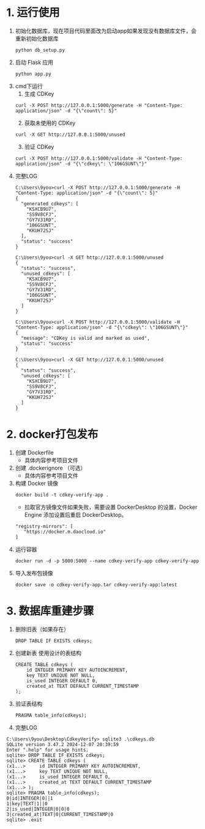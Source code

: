 # 1. 运行使用
1. 初始化数据库，现在项目代码里面改为启动app如果发现没有数据库文件，会重新初始化数据库
   ```
   python db_setup.py
   ```
2. 启动 Flask 应用
   ```
   python app.py
   ```
3. cmd下运行
   1. 生成 CDKey
   ```
   curl -X POST http://127.0.0.1:5000/generate -H "Content-Type: application/json" -d "{\"count\": 5}"
   ```
   2. 获取未使用的 CDKey
   ```
   curl -X GET http://127.0.0.1:5000/unused
   ```
   3. 验证 CDKey
   ```
   curl -X POST http://127.0.0.1:5000/validate -H "Content-Type: application/json" -d "{\"cdkey\": \"106GSUNT\"}"
   ```
4. 完整LOG
   ```
   C:\Users\9you>curl -X POST http://127.0.0.1:5000/generate -H "Content-Type: application/json" -d "{\"count\": 5}"
   {
     "generated_cdkeys": [
       "KSXCB9U7",
       "SS9V8CFJ",
       "GY7V31RD",
       "106GSUNT",
       "KKUH72SJ"
     ],
     "status": "success"
   }
   
   C:\Users\9you>curl -X GET http://127.0.0.1:5000/unused
   {
     "status": "success",
     "unused_cdkeys": [
       "KSXCB9U7",
       "SS9V8CFJ",
       "GY7V31RD",
       "106GSUNT",
       "KKUH72SJ"
     ]
   }
   
   C:\Users\9you>curl -X POST http://127.0.0.1:5000/validate -H "Content-Type: application/json" -d "{\"cdkey\": \"106GSUNT\"}"
   {
     "message": "CDKey is valid and marked as used",
     "status": "success"
   }
   
   C:\Users\9you>curl -X GET http://127.0.0.1:5000/unused
   {
     "status": "success",
     "unused_cdkeys": [
       "KSXCB9U7",
       "SS9V8CFJ",
       "GY7V31RD",
       "KKUH72SJ"
     ]
   }
   ```
   
# 2. docker打包发布
   1. 创建 Dockerfile
      - 具体内容参考项目文件
   2. 创建 .dockerignore （可选）
      - 具体内容参考项目文件
   3. 构建 Docker 镜像
      ```
      docker build -t cdkey-verify-app .
      ```
      - 拉取官方镜像文件如果失败，需要设置 DockerDesktop 的设置，Docker Engine 添加设置后重启 DockerDesktop。
      ```
      "registry-mirrors": [
         "https://docker.m.daocloud.io"
      ]
      ```
   4. 运行容器
      ```
      docker run -d -p 5000:5000 --name cdkey-verify-app cdkey-verify-app
      ```
   5. 导入发布包镜像
      ```
      docker save -o cdkey-verify-app.tar cdkey-verify-app:latest
      ```
   


   
# 3. 数据库重建步骤
1. 删除旧表（如果存在）
    ```
    DROP TABLE IF EXISTS cdkeys;
    ```
2. 创建新表 使用设计的表结构
    ```
    CREATE TABLE cdkeys (
        id INTEGER PRIMARY KEY AUTOINCREMENT,
        key TEXT UNIQUE NOT NULL,
        is_used INTEGER DEFAULT 0,
        created_at TEXT DEFAULT CURRENT_TIMESTAMP
    );
    ```
3. 验证表结构
    ```
    PRAGMA table_info(cdkeys);
    ```
4. 完整LOG
```
C:\Users\9you\Desktop\CdkeyVerify> sqlite3 .\cdkeys.db
SQLite version 3.47.2 2024-12-07 20:39:59
Enter ".help" for usage hints.
sqlite> DROP TABLE IF EXISTS cdkeys;
sqlite> CREATE TABLE cdkeys (
(x1...>     id INTEGER PRIMARY KEY AUTOINCREMENT,
(x1...>     key TEXT UNIQUE NOT NULL,
(x1...>     is_used INTEGER DEFAULT 0,
(x1...>     created_at TEXT DEFAULT CURRENT_TIMESTAMP
(x1...> );
sqlite> PRAGMA table_info(cdkeys);
0|id|INTEGER|0||1
1|key|TEXT|1||0
2|is_used|INTEGER|0|0|0
3|created_at|TEXT|0|CURRENT_TIMESTAMP|0
sqlite> .exit
```